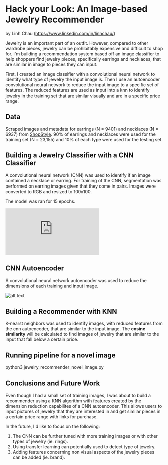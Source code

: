# Hack your Look: An Image-based Jewelry Recommender

by Linh Chau (https://www.linkedin.com/in/linhchau/)


Jewelry is an important part of an outfit. However, compared to other wardrobe pieces, jewelry can be prohibitably expensive and difficult to shop for. I'm building a recommendation system based off an image classifier to help shoppers find jewelry pieces, specifically earrings and necklaces, that are similar in image to pieces they can input.

First, I created an image classifier with a convolutional neural network to identify what type of jewelry the input image is. Then I use an autoencoder convolutional neural network to reduce the input image to a specific set of features. The reduced features are used as input into a knn to identify jewelry in the training set that are similar visually and are in a specific price range. 


## Data
Scraped images and metadata for earrings (N = 9401) and necklaces (N = 6937) from [ShopStyle](https://www.shopstyle.com/ "Shop Style"). 90% of earrings and necklaces were used for the training set (N = 23,155) and 10% of each type were used for the testing set. 

## Building a Jewelry Classifier with a CNN Classifier
A convolutional neural network (CNN) was used to identify if an image contained a necklace or earring. For training of the CNN, segmentation was performed on earring images given that they come in pairs. Images were converted to RGB and resized to 100x100.

The model was ran for 15 epochs.

![alt text](https://github.com/pugzillo/jewelery_recommender/blob/master/images/CNN_classifier_model_loss.pdf "Log Loss for CNN Classifier")


## CNN Autoencoder
A convolutional neural network autoencoder was used to reduce the dimensions of each training and input image. 

![alt text](https://github.com/pugzillo/jewelery_recommender/blob/master/images/CNN_autoencoder_model_loss.png "Log Loss for CNN Autoencoder")


## Building a Recommender with KNN

K-nearst neighbors was used to identify images, with reduced features from the cnn autoencoder, that are similar to the input image. The **cosine similarity** will be calculated to find images of jewelry that are similar to the input that fall below a certain price.

## Running pipeline for a novel image
python3 jewelry_recommender_novel_image.py 

## Conclusions and Future Work
Even though I had a small set of training images, I was about to build a recommender using a KNN algorithm with features created by the dimension reduction capabilites of a CNN autoencoder. This allows users to input pictures of jewelry that they are interested in and get similar pieces in a certain price range with links for purchase. 

In the future, I'd like to focus on the following:
1. The CNN can be further tuned with more training images or with other types of jewelry (ie. rings).
2. Using transfer learning can potentially used to detect type of jewelry.
3. Adding features concerning non visual aspects of the jewelry pieces can be added (ie. brand).


